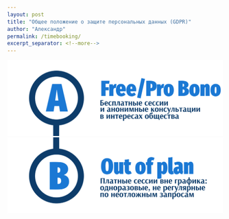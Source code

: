 ```yaml
---
layout: post
title: "Общее положение о защите персональных данных (GDPR)"
author: "Александр"
permalink: /timebooking/
excerpt_separator: <!--more-->
---
```


<a href="/method/">![Бронирование бесплатных сессий](_img/A.svg)</a>
<a href="/result/">![Бронирование плантых сессий](_img/B.svg)</a>
